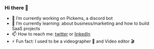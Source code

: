 ### Hi there 👋


- 🔭 I’m currently working on Pickems, a discord bot
- 🌱 I’m currently learning: about business/marketing and how to build SaaS projects
- 📫 How to reach me: [twitter](https://twitter.com/moosashah) or [linkedIn](https://www.linkedin.com/in/moosashah/)
- ⚡ Fun fact: I used to be a videographer 🎥 and Video editor 🎬
